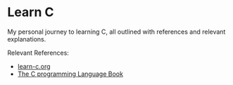 # Learn C

My personal journey to learning C, all outlined with references and relevant explanations.

Relevant References:
- [learn-c.org](https://learn-c.org/)
- [The C programming Language Book](https://kremlin.cc/k&r.pdf)